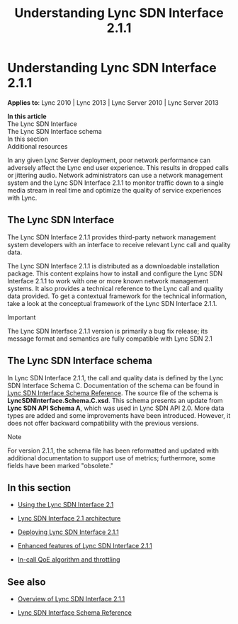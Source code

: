 ﻿---
title: Understanding Lync SDN Interface 2.1.1
TOCTitle: Understanding Lync SDN Interface 2.1.1
ms:assetid: 4c97bce1-4b8b-4c13-8ec6-99eed59d88fc
ms:mtpsurl: https://msdn.microsoft.com/en-us/library/Dn785193(v=office.15)
ms:contentKeyID: 62952675
ms.date: 02/16/2015
mtps_version: v=office.15
---

# Understanding Lync SDN Interface 2.1.1


**Applies to**: Lync 2010 | Lync 2013 | Lync Server 2010 | Lync Server 2013

**In this article**  
The Lync SDN Interface  
The Lync SDN Interface schema  
In this section  
Additional resources  

In any given Lync Server deployment, poor network performance can adversely affect the Lync end user experience. This results in dropped calls or jittering audio. Network administrators can use a network management system and the Lync SDN Interface 2.1.1 to monitor traffic down to a single media stream in real time and optimize the quality of service experiences with Lync.

## The Lync SDN Interface

The Lync SDN Interface 2.1.1 provides third-party network management system developers with an interface to receive relevant Lync call and quality data.

The Lync SDN Interface 2.1.1 is distributed as a downloadable installation package. This content explains how to install and configure the Lync SDN Interface 2.1.1 to work with one or more known network management systems. It also provides a technical reference to the Lync call and quality data provided. To get a contextual framework for the technical information, take a look at the conceptual framework of the Lync SDN Interface 2.1.1.


> [!IMPORTANT]
> <P>The Lync SDN Interface 2.1.1 version is primarily a bug fix release; its message format and semantics are fully compatible with Lync SDN 2.1</P>



## The Lync SDN Interface schema

In Lync SDN Interface 2.1.1, the call and quality data is defined by the Lync SDN Interface Schema C. Documentation of the schema can be found in [Lync SDN Interface Schema Reference](lync-sdn-interface-schema-reference.md). The source file of the schema is **LyncSDNInterface.Schema.C.xsd**. This schema presents an update from **Lync SDN API Schema A**, which was used in Lync SDN API 2.0. More data types are added and some improvements have been introduced. However, it does not offer backward compatibility with the previous versions.


> [!NOTE]
> <P>For version 2.1.1, the schema file has been reformatted and updated with additional documentation to support use of metrics; furthermore, some fields have been marked "obsolete."</P>



## In this section

  - [Using the Lync SDN Interface 2.1](using-the-lync-sdn-interface-2-1.md)

  - [Lync SDN Interface 2.1 architecture](lync-sdn-interface-2-1-architecture.md)

  - [Deploying Lync SDN Interface 2.1.1](deploying-lync-sdn-interface-2-1-1.md)

  - [Enhanced features of Lync SDN Interface 2.1.1](enhanced-features-of-lync-sdn-interface-2-1-1.md)

  - [In-call QoE algorithm and throttling](in-call-qoe-algorithm-and-throttling.md)

## See also

  - [Overview of Lync SDN Interface 2.1.1](overview-of-lync-sdn-interface-2-1-1.md)

  - [Lync SDN Interface Schema Reference](lync-sdn-interface-schema-reference.md)

